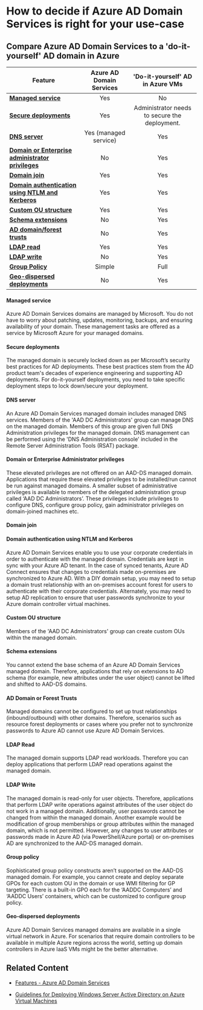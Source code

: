 <properties
	pageTitle="Azure AD Domain Services: Compare Azure AD Domain Services to DIY domain controllers | Microsoft Azure"
	description="Comparing Azure Active Directory Domain Services to DIY domain controllers"
	services="active-directory-ds"
	documentationCenter=""
	authors="mahesh-unnikrishnan"
	manager="stevenpo"
	editor="curtand"/>

<tags
	ms.service="active-directory-ds"
	ms.workload="identity"
	ms.tgt_pltfrm="na"
	ms.devlang="na"
	ms.topic="article"
	ms.date="09/23/2016"
	ms.author="maheshu"/>

# How to decide if Azure AD Domain Services is right for your use-case

## Compare Azure AD Domain Services to a 'do-it-yourself' AD domain in Azure

|Feature|Azure AD Domain Services|'Do-it-yourself' AD in Azure VMs|
|---|:---:|:---:|
|[**Managed service**](active-directory-ds-comparison.md#managed-service)|Yes|No|
|[**Secure deployments**](active-directory-ds-comparison.md#secure-deployments)|Yes|Administrator needs to secure the deployment.|
|[**DNS server**](active-directory-ds-comparison.md#dns-server)|Yes (managed service)|Yes|
|[**Domain or Enterprise administrator privileges**](active-directory-ds-comparison.md#domain-or-enterprise-administrator-privileges)|No|Yes|
|[**Domain join**](active-directory-ds-comparison.md#domain-join)|Yes|Yes|
|[**Domain authentication using NTLM and Kerberos**](active-directory-ds-comparison.md#domain-authentication-using-ntlm-and-kerberos)|Yes|Yes|
|[**Custom OU structure**](active-directory-ds-comparison.md#custom-ou-structure)|Yes|Yes|
|[**Schema extensions**](active-directory-ds-comparison.md#schema-extensions)|No|Yes|
|[**AD domain/forest trusts**](active-directory-ds-comparison.md#ad-domain-or-forest-trusts)|No|Yes|
|[**LDAP read**](active-directory-ds-comparison.md#ldap-read)|Yes|Yes|
|[**LDAP write**](active-directory-ds-comparison.md#ldap-write)|No|Yes|
|[**Group Policy**](active-directory-ds-comparison.md#group-policy)|Simple|Full|
|[**Geo-dispersed deployments**](active-directory-ds-comparison.md#geo-dispersed-deployments)|No|Yes|

#### Managed service
Azure AD Domain Services domains are managed by Microsoft. You do not have to worry about patching, updates, monitoring, backups, and ensuring availability of your domain. These management tasks are offered as a service by Microsoft Azure for your managed domains.

#### Secure deployments
The managed domain is securely locked down as per Microsoft’s security best practices for AD deployments. These best practices stem from the AD product team's decades of experience engineering and supporting AD deployments. For do-it-yourself deployments, you need to take specific deployment steps to lock down/secure your deployment.

#### DNS server
An Azure AD Domain Services managed domain includes managed DNS services. Members of the 'AAD DC Administrators' group can manage DNS on the managed domain. Members of this group are given full DNS Administration privileges for the managed domain. DNS management can be performed using the 'DNS Administration console' included in the Remote Server Administration Tools (RSAT) package.

#### Domain or Enterprise Administrator privileges
These elevated privileges are not offered on an AAD-DS managed domain. Applications that require these elevated privileges to be installed/run cannot be run against managed domains. A smaller subset of administrative privileges is available to members of the delegated administration group called ‘AAD DC Administrators’. These privileges include privileges to configure DNS, configure group policy, gain administrator privileges on domain-joined machines etc.

#### Domain join

#### Domain authentication using NTLM and Kerberos
Azure AD Domain Services enable you to use your corporate credentials in order to authenticate with the managed domain. Credentials are kept in sync with your Azure AD tenant. In the case of synced tenants, Azure AD Connect ensures that changes to credentials made on-premises are synchronized to Azure AD. With a DIY domain setup, you may need to setup a domain trust relationship with an on-premises account forest for users to authenticate with their corporate credentials. Alternately, you may need to setup AD replication to ensure that user passwords synchronize to your Azure domain controller virtual machines.

#### Custom OU structure
Members of the 'AAD DC Administrators' group can create custom OUs within the managed domain.

#### Schema extensions
You cannot extend the base schema of an Azure AD Domain Services managed domain. Therefore, applications that rely on extensions to AD schema (for example, new attributes under the user object) cannot be lifted and shifted to AAD-DS domains.

#### AD Domain or Forest Trusts
Managed domains cannot be configured to set up trust relationships (inbound/outbound) with other domains. Therefore, scenarios such as resource forest deployments or cases where you prefer not to synchronize passwords to Azure AD cannot use Azure AD Domain Services.

#### LDAP Read
The managed domain supports LDAP read workloads. Therefore you can deploy applications that perform LDAP read operations against the managed domain.

#### LDAP Write
The managed domain is read-only for user objects. Therefore, applications that perform LDAP write operations against attributes of the user object do not work in a managed domain. Additionally, user passwords cannot be changed from within the managed domain. Another example would be modification of group memberships or group attributes within the managed domain, which is not permitted. However, any changes to user attributes or passwords made in Azure AD (via PowerShell/Azure portal) or on-premises AD are synchronized to the AAD-DS managed domain.

#### Group policy
Sophisticated group policy constructs aren’t supported on the AAD-DS managed domain. For example, you cannot create and deploy separate GPOs for each custom OU in the domain or use WMI filtering for GP targeting. There is a built-in GPO each for the ‘AADDC Computers’ and ‘AADDC Users’ containers, which can be customized to configure group policy.

#### Geo-dispersed deployments
Azure AD Domain Services managed domains are available in a single virtual network in Azure. For scenarios that require domain controllers to be available in multiple Azure regions across the world, setting up domain controllers in Azure IaaS VMs might be the better alternative.


## Related Content
- [Features - Azure AD Domain Services](active-directory-ds-features.md)

- [Guidelines for Deploying Windows Server Active Directory on Azure Virtual Machines](https://msdn.microsoft.com/library/azure/jj156090.aspx)
